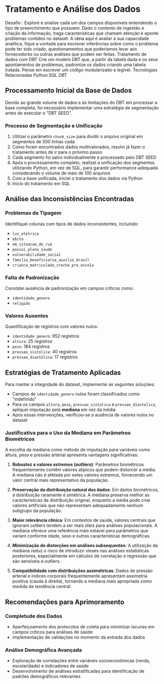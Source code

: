 # Tratamento e Análise dos Dados
Desafio :
Explore e analise cada um dos campos disponíveis entendendo o tipo de preenchimento que possuem.
Dado o contexto de ingestão e criação da informação, traga características que chamam atenção e aponte problemas contidos no dataset. A ideia aqui é avaliar a sua capacidade analítica, fique a vontade para escrever inferências sobre como o problema pode ter sido criado, questionamentos que poderíamos levar aos fornecedores ou outras análises que podem ser feitas.
Tratamento de dados com DBT
Crie um modelo DBT que, a partir da tabela dada e os seus apontamentos de problemas, padronize os dados criando uma tabela tratada. Pense em escrever um código modularizado e legível.
Tecnologias Relacionadas
Python
SQL
DBT

## Processamento Inicial da Base de Dados

Devido ao grande volume de dados e às limitações do DBT em processar a base completa, foi necessário implementar uma estratégia de segmentação antes de executar o "DBT SEED".

### Processo de Segmentação e Unificação

1. Utilizei o parâmetro `chunk_size` para dividir o arquivo original em segmentos de 500 linhas cada
2. Como foram encontrados dados multivalorados, resolvi já fazer o tratamento antes de ir para o próximo passo
3. Cada segmento foi salvo individualmente e processado pelo DBT SEED
4. Após o processamento completo, realizei a unificação dos segmentos utilizando Python, em vez de SQL, para garantir performance adequada considerando o volume de mais de 100 arquivos
5. Com a base unificada, iniciei o tratamento dos dados via Python
6. Inicio do tratamento em SQL

## Análise das Inconsistências Encontradas

### Problemas de Tipagem
Identifiquei colunas com tipos de dados inconsistentes, incluindo:
- `luz_eletrica`
- `obito`
- `em_situacao_de_rua`
- `possui_plano_saude`
- `vulnerabilidade_social`
- `familia_beneficiaria_auxilio_brasil`
- `crianca_matriculada_creche_pre_escola`

### Falta de Padronização
Constatei ausência de padronização em campos críticos como:
- `identidade_genero`
- `religião`

### Valores Ausentes
Quantificação de registros com valores nulos:
- `identidade_genero`: 952 registros
- `altura`: 25 registros
- `peso`: 184 registros
- `pressao_sistolica`: 40 registros
- `pressao_diastolica`: 17 registros

## Estratégias de Tratamento Aplicadas

Para manter a integridade do dataset, implementei as seguintes soluções:

- Campos de `identidade_genero` nulos foram classificados como "indefinido"
- Para os campos `altura`, `peso`, `pressao_sistolica` e `pressao_diastolica`, apliquei imputação pela **mediana** em vez da média
- Após essas intervenções, verificou-se a ausência de valores nulos no dataset

### Justificativa para o Uso da Mediana em Parâmetros Biométricos

A escolha da mediana como método de imputação para variáveis como altura, peso e pressão arterial apresenta vantagens significativas:

1. **Robustez a valores extremos (outliers)**: Parâmetros biométricos frequentemente contêm valores atípicos que podem distorcer a média. A mediana não é afetada por estes valores extremos, fornecendo um valor central mais representativo da população.

2. **Preservação da distribuição natural dos dados**: Em dados biométricos, a distribuição raramente é simétrica. A mediana preserva melhor as características da distribuição original, enquanto a média pode criar valores artificiais que não representam adequadamente nenhum subgrupo da população.

3. **Maior relevância clínica**: Em contextos de saúde, valores centrais que ignoram outliers tendem a ser mais úteis para análises populacionais. A mediana oferece uma referência mais estável para parâmetros que variam conforme idade, sexo e outras características demográficas.

4. **Minimização de distorções em análises subsequentes**: A utilização da mediana reduz o risco de introduzir vieses nas análises estatísticas posteriores, especialmente em cálculos de correlação e regressão que são sensíveis a outliers.

5. **Compatibilidade com distribuições assimétricas**: Dados de pressão arterial e índices corporais frequentemente apresentam assimetria positiva (cauda à direita), tornando a mediana mais apropriada como medida de tendência central.

## Recomendações para Aprimoramento

### Completude dos Dados
- Aperfeiçoamento dos protocolos de coleta para minimizar lacunas em campos críticos para análises de saúde
- Implementação de validações no momento da entrada dos dados

### Análise Demográfica Avançada
- Exploração de correlações entre variáveis socioeconômicas (renda, escolaridade) e indicadores de saúde
- Desenvolvimento de análises estratificadas para identificação de padrões demográficos relevantes
